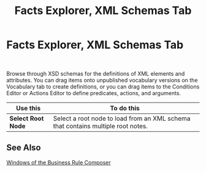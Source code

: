 ﻿---
title: Facts Explorer, XML Schemas Tab
TOCTitle: Facts Explorer, XML Schemas Tab
ms:assetid: 3a906c8c-7476-4848-a566-6ba8a7909076
ms:mtpsurl: https://msdn.microsoft.com/en-us/library/Aa559650(v=BTS.80)
ms:contentKeyID: 51527430
ms.date: 08/30/2017
mtps_version: v=BTS.80
f1_keywords:
- bts10.bre.factexplorer.schemas
---

# Facts Explorer, XML Schemas Tab

 

Browse through XSD schemas for the definitions of XML elements and attributes. You can drag items onto unpublished vocabulary versions on the Vocabulary tab to create definitions, or you can drag items to the Conditions Editor or Actions Editor to define predicates, actions, and arguments.

<table>
<thead>
<tr class="header">
<th>Use this</th>
<th>To do this</th>
</tr>
</thead>
<tbody>
<tr class="odd">
<td><strong>Select Root Node</strong></td>
<td>Select a root node to load from an XML schema that contains multiple root notes.</td>
</tr>
</tbody>
</table>


## See Also

[Windows of the Business Rule Composer](https://msdn.microsoft.com/library/aa561030\(v=bts.80\))

